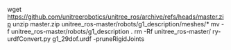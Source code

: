 wget https://github.com/unitreerobotics/unitree_ros/archive/refs/heads/master.zip
unzip master.zip unitree_ros-master/robots/g1_description/meshes/*
mv -f unitree_ros-master/robots/g1_description .
rm -Rf unitree_ros-master/
ry-urdfConvert.py g1_29dof.urdf -pruneRigidJoints
